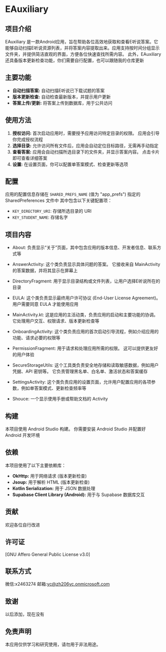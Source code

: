 # EAuxiliary

## 项目介绍

EAuxiliary 是一款Android应用，旨在帮助各位高效地获取和查看E听说答案。它能够自动扫描E听说资源列表，并将答案内容提取出来。应用支持按时间分组显示文件夹，并提供简洁直观的界面，方便各位快速查找所需内容。
此外，EAuxiliary 还具备版本更新检查功能，你们需要自行配置，也可以跟随我的仓库更新

## 主要功能

* **自动扫描答案:**  自动扫描E听说已下载试题的答案
* **版本更新检查:**  自动检查最新版本，并提示用户更新
* **答案上传/更新:** 将答案上传到数据库，用于公共访问

## 使用方法

1. **授权访问:** 首次启动应用时，需要授予应用访问特定目录的权限。 应用会引导你完成授权流程
2. **选择目录:** 允许访问所有文件后，应用会自动定位目标路径，无需再手动指定
3. **查看答案:** 应用会自动扫描所选目录下的文件夹，并显示答案内容。 点击卡片即可查看详细答案
4. **设置:**  在设置页面，你可以配置单答案模式、检查更新等选项

## 配置

应用的配置信息存储在 `SHARED_PREFS_NAME`  (值为 "app_prefs") 指定的 SharedPreferences 文件中
其中包含以下关键配置项：

* `KEY_DIRECTORY_URI`:  存储所选目录的 URI
* `KEY_STUDENT_NAME`:  存储名字

## 项目内容

* About: 负责显示“关于”页面，其中包含应用的版本信息、开发者信息、联系方式等

* AnswerActivity: 这个类负责显示具体问题的答案。 它接收来自 MainActivity 的答案数据，并将其显示在屏幕上

* DirectoryFragment: 用于显示目录结构或文件列表，让用户选择E听说所在的目录

* EULA: 这个类负责显示最终用户许可协议 (End-User License Agreement)。 用户需要同意 EULA 才能使用应用

* MainActivity.kt: 这是应用的主活动类，负责应用的启动和主要功能的协调。 它处理用户交互、权限请求、版本更新检查等

* OnboardingActivity: 这个类负责应用的首次启动引导流程，例如介绍应用的功能、请求必要的权限等

* PermissionFragment: 用于请求和处理应用所需的权限。 这可以提供更友好的用户体验

* SecureStorageUtils: 这个工具类负责安全地存储和读取敏感数据，例如用户凭据、API 密钥等。
它负责管理黑名单、白名单、激活状态和答案缓存

* SettingsActivity: 这个类负责应用的设置页面，允许用户配置应用的各项参数，例如单答案模式、更新检查频率等

* Shouce: 一个显示使用手册或帮助文档的 Activity

## 构建

本项目使用 Android Studio 构建。 你需要安装 Android Studio 并配置好 Android 开发环境

## 依赖

本项目使用了以下主要依赖库：

* **OkHttp:** 用于网络请求 (版本更新检查)
* **Jsoup:** 用于解析 HTML (版本更新检查)
* **Kotlin Serialization:** 用于 JSON 数据处理
* **Supabase Client Library (Android):**  用于与 Supabase 数据库交互

## 贡献

欢迎各位自行改进

## 许可证

[GNU Affero General Public License v3.0]

## 联系方式

微信:x2463274
邮箱:yc@zh206yc.onmicrosoft.com

## 致谢

以后添加，现在没有

## 免责声明

本应用仅供学习和研究使用，请勿用于非法用途。
